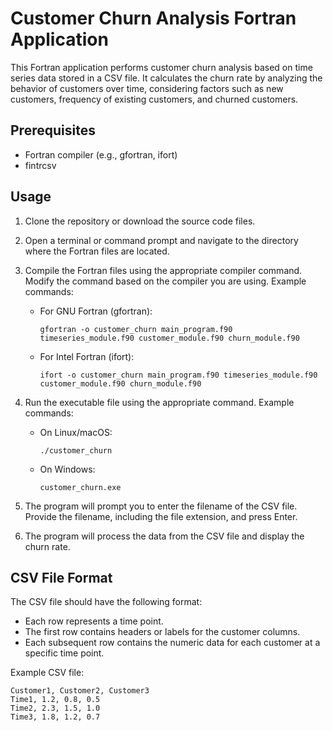 # Customer Churn Analysis Fortran Application

This Fortran application performs customer churn analysis based on time series data stored in a CSV file. It calculates the churn rate by analyzing the behavior of customers over time, considering factors such as new customers, frequency of existing customers, and churned customers.

## Prerequisites

- Fortran compiler (e.g., gfortran, ifort)
- fintrcsv

## Usage

1. Clone the repository or download the source code files.

2. Open a terminal or command prompt and navigate to the directory where the Fortran files are located.

3. Compile the Fortran files using the appropriate compiler command. Modify the command based on the compiler you are using. Example commands:
   - For GNU Fortran (gfortran):
     ```
     gfortran -o customer_churn main_program.f90 timeseries_module.f90 customer_module.f90 churn_module.f90
     ```
   - For Intel Fortran (ifort):
     ```
     ifort -o customer_churn main_program.f90 timeseries_module.f90 customer_module.f90 churn_module.f90
     ```

4. Run the executable file using the appropriate command. Example commands:
   - On Linux/macOS:
     ```
     ./customer_churn
     ```
   - On Windows:
     ```
     customer_churn.exe
     ```

5. The program will prompt you to enter the filename of the CSV file. Provide the filename, including the file extension, and press Enter.

6. The program will process the data from the CSV file and display the churn rate.

## CSV File Format

The CSV file should have the following format:

- Each row represents a time point.
- The first row contains headers or labels for the customer columns.
- Each subsequent row contains the numeric data for each customer at a specific time point.

Example CSV file:
     
```
Customer1, Customer2, Customer3
Time1, 1.2, 0.8, 0.5
Time2, 2.3, 1.5, 1.0
Time3, 1.8, 1.2, 0.7     
```
